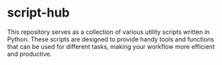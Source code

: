 # script-hub
This repository serves as a collection of various utility scripts written in Python. These scripts are designed to provide handy tools and functions that can be used for different tasks, making your workflow more efficient and productive.
